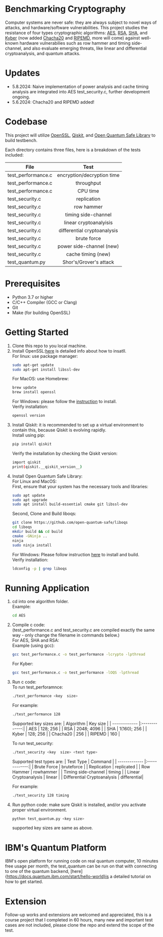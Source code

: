 # Benchmarking Cryptography
Computer systems are never safe: they are always subject to novel ways of attacks, and hardware/software vulnerabilities. This project studies
the resistance of four types cryptographic algorithms: [AES](https://en.wikipedia.org/wiki/Advanced_Encryption_Standard), [RSA](https://en.wikipedia.org/wiki/RSA_(cryptosystem)), [SHA](https://en.wikipedia.org/wiki/Secure_Hash_Algorithms), and [Kyber](https://en.wikipedia.org/wiki/Kyber) (now added [Chacha20](https://en.wikipedia.org/wiki/ChaCha20-Poly1305) and [RIPEMD](https://en.wikipedia.org/wiki/RIPEMD), more will come) against well-known hardware vulnerabilies such as row hammer 
and timing side-channel, and also evaluate emerging threats, like linear and differential cryptoanalysis, and quantum attacks. 

# Updates
- 5.8.2024: Naive implementation of power analysis and cache timing analysis are integrated into AES test_security.c, further development ongoing.
- 5.6.2024: Chacha20 and RIPEMD added!

# Codebase
This project will utilize [OpenSSL](https://www.openssl.org), [Qiskit](https://en.wikipedia.org/wiki/Qiskit), and [Open Quantum Safe Library](https://openquantumsafe.org) to build testbench.

Each directory contains three files, here is a breakdown of the tests included:

| File          | Test          | 
| ------------- |:-------------:| 
| test_performance.c | encryption/decryption time |
| test_performance.c | throughput                 | 
| test_performance.c | CPU time                   | 
| test_security.c    | replication                | 
| test_security.c    | row hammer                 | 
| test_security.c    | timing side-channel        | 
| test_security.c    | linear cryptoanalyisis     |
| test_security.c    | differential cryptoanalysis|
| test_security.c    | brute force                |
| test_security.c    | power side-channel (new)   |
| test_security.c    | cache timing (new)         |
| test_quantum.py    | Shor's/Grover's attack     |

# Prerequisites
- Python 3.7 or higher
- C/C++ Compiler (GCC or Clang)
- Git
- Make (for building OpenSSL)

# Getting Started
1. Clone this repo to you local machine.
2. Install OpenSSL:[here](https://www.openssl.org/source/) is detailed info about how to insatll.<br>
   For linux: use package manager: 
   ```bash
   sudo apt-get update
   sudo apt-get install libssl-dev
   ```
   For MacOS: use Homebrew:
   ```bash
   brew update
   brew install openssl
   ```
   For Windows: please follow the [instruction](https://www.openssl.org/source/gitrepo.html) to install.<br>
   Verify installation:
   ```bash
   openssl version
   ```
2. Install Qiskit: it is recommended to set up a virtual environment to contain this, because Qiskit is evolving rapidly.<br>
   Install using pip:
   ```bash
   pip install qiskit
   ```
   Verify the installation by checking the Qiskit version:
   ```bash
   import qiskit
   print(qiskit.__qiskit_version__)
   ```
3. Install Open Quantum Safe Library:<br>
   For Linux and MacOS:<br>
   First, ensure that your system has the necessary tools and libraries:
   ```bash
   sudo apt update
   sudo apt upgrade
   sudo apt install build-essential cmake git libssl-dev
   ```
   Second, Clone and Build liboqs:
   ```bash
   git clone https://github.com/open-quantum-safe/liboqs
   cd liboqs
   mkdir build && cd build
   cmake -GNinja ..
   ninja
   sudo ninja install
   ```
   For Windows:
   Please follow instruction [here](https://github.com/open-quantum-safe/liboqs) to install and build.<br>
   Verify installation:
   ```bash
   ldconfig -p | grep liboqs
   ```
# Running Application
1. cd into one algorithm folder. <br>
   Example:
   ```bash
   cd AES
   ```
2. Compile c code: <br>
   (test_performance.c and test_security.c are compiled exactly the same way - only change the filename in commands below.) <br>
   For AES, SHA and RSA: <br>
    Example (using gcc):
   ```bash
   gcc test_performance.c -o test_performance -lcrypto -lpthread
   ```
   For Kyber:<br>
   ```bash
   gcc test_performance.c -o test_performance -lOQS -lpthread
   ```
4. Run c code: <br>
   To run test_perforamnce:
   ```bash
   ./test_performance <key  size>
   ```
   For example:
   ```bash
   ./test_performance 128
   ```
   Supported key sizes are:
   | Algorithm     | Key size      | 
   | ------------- |:-------------:| 
   |   AES         | 128; 256      |
   |   RSA         | 2048; 4096    | 
   |   SHA         | 1(160); 256   | 
   |   Kyber       | 128; 256      |
   |   Chacha20    | 256           |
   |   RIPEMD      | 160           |

   To run test_security:
   ```bash
   ./test_security <key  size> <test type>
   ```
   Supported test types are:
   | Test Type     | Command       | 
   | ------------- |:-------------:| 
   |   Brute Force | bruteforce    |
   |   Replication | replicated    | 
   |   Row Hammer  | rowhammer     | 
   |   Timing side-channel       | timing     | 
   |   Linear Cryptoanalysis     | linear     |
   |   Differential Cryptoanalysis | differential|

   For example:
   ```bash
   ./test_security 128 timing
   ```
6. Run python code: make sure Qiskit is installed, and/or you activate proper virtual environment.<br>
   ```bash
   python test_quantum.py <key size>
   ```
   supported key sizes are same as above.

# IBM's Quantum Platform
IBM's open platform for running code on real quantum computer, 10 minutes free usage per month, the test_quantum can be run on that with connecting to one of the quantum backend, [here]{https://docs.quantum.ibm.com/start/hello-world}is a detailed tutorial on how to get started.

# Extension
Follow-up works and extensions are welcomed and appreciated, this is a course project that I completed in 60 hours, many new and important test cases are not included, please clone the repo and extend the scope of the test. 
   
   
   
